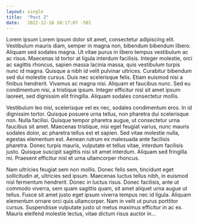 ```yaml
---
layout: single
title:  "Post 2"
date:   2022-12-18 10:17:07 -501
---
```


Lorem ipsum Lorem ipsum dolor sit amet, consectetur adipiscing elit. Vestibulum mauris diam, semper in magna non, bibendum bibendum libero. Aliquam sed sodales magna. Ut vitae purus in libero tempus vestibulum ac ac risus. Maecenas id tortor at ligula interdum facilisis. Integer molestie, orci ac sagittis rhoncus, sapien massa lacinia massa, quis vestibulum turpis nunc id magna. Quisque a nibh id velit pulvinar ultrices. Curabitur bibendum sed dui molestie cursus. Duis nec scelerisque felis. Etiam euismod nisi a finibus hendrerit. Vivamus ac magna nisi. Aliquam et faucibus nunc. Sed eu condimentum nisi, a tristique ipsum. Integer efficitur nisl sit amet ipsum laoreet, sed dignissim elit fringilla. Aliquam sodales consectetur mollis.

Vestibulum leo nisl, scelerisque vel ex nec, sodales condimentum eros. In id dignissim tortor. Quisque posuere urna tellus, non pharetra dui scelerisque non. Nulla facilisi. Quisque tempor pharetra augue, ut consectetur urna faucibus sit amet. Maecenas tristique, nisi eget feugiat varius, nunc mauris sodales dolor, ac pharetra tellus est et sapien. Sed vitae molestie nulla, egestas elementum est. Aenean rutrum ex malesuada ante facilisis pharetra. Donec turpis mauris, vulputate et tellus vitae, interdum facilisis justo. Quisque suscipit sagittis nisi sit amet interdum. Aliquam sed fringilla mi. Praesent efficitur nisl et urna ullamcorper rhoncus.

Nam ultricies feugiat sem non mollis. Donec felis sem, tincidunt eget sollicitudin at, ultricies sed ipsum. Maecenas luctus tellus nibh, in euismod nisl fermentum hendrerit. Donec in luctus risus. Donec facilisis, ante ut commodo viverra, sem quam sagittis quam, sit amet aliquet urna augue ut tellus. Fusce sit amet justo eget ipsum viverra tempus nec id ligula. Aliquam elementum ornare orci quis ullamcorper. Nam in velit ut purus porttitor cursus. Suspendisse vulputate justo ut metus maximus efficitur in ac ex. Mauris eleifend molestie lectus, vitae dictum risus auctor in...